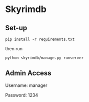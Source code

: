 # Skyrimdb
 
## Set-up

```
pip install -r requirements.txt
```

then run

```
python skyrimdb/manage.py runserver
```

## Admin Access

Username: manager

Password: 1234
